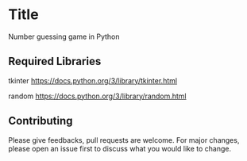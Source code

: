 # Title
Number guessing game in Python

## Required Libraries
tkinter https://docs.python.org/3/library/tkinter.html

random https://docs.python.org/3/library/random.html

## Contributing
Please give feedbacks, pull requests are welcome. For major changes, please open an issue first to discuss what you would like to change.
